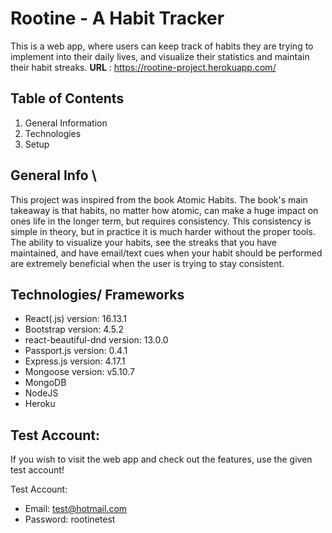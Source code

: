 # Rootine - A Habit Tracker
This is a web app, where users can keep track of habits they are trying to implement into their daily lives, and visualize their statistics and maintain their habit streaks.
**URL** : https://rootine-project.herokuapp.com/

## Table of Contents
1. General Information
2. Technologies
3. Setup 

## General Info \\
This project was inspired from the book Atomic Habits. The book's main takeaway is that habits, no matter how atomic, can make a huge impact on ones life in the longer term, but requires consistency. This consistency is simple in theory, but in practice it is much harder without the proper tools. The ability to visualize your habits, see the streaks that you have maintained, and have email/text cues when your habit should be performed are extremely beneficial when the user is trying to stay consistent.


## Technologies/ Frameworks
- React(.js) version: 16.13.1
- Bootstrap version: 4.5.2
- react-beautiful-dnd version: 13.0.0
- Passport.js version: 0.4.1
- Express.js version: 4.17.1
- Mongoose version: v5.10.7
- MongoDB
- NodeJS
- Heroku 

## Test Account:
If you wish to visit the web app and check out the features, use the given test account!

Test Account: 
- Email: test@hotmail.com
- Password: rootinetest





